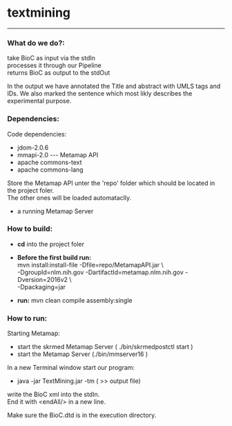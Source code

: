 # textmining  
---

### What do we do?:  
take BioC as input via the stdIn  
processes it through our Pipeline  
returns BioC as output to the stdOut  

In the output we have annotated the Title and abstract with UMLS tags and IDs.
We also marked the sentence which most likly describes the experimental purpose.  
  
  
### Dependencies:  
Code dependencies:  
- jdom-2.0.6  
- mmapi-2.0 --- Metamap API  
- apache commons-text  
- apache commons-lang  
  
Store the Metamap API unter the 'repo' folder which should be located in the project foler.  
The other ones will be loaded automataclly.  

- a running Metamap Server

### How to build:  
- **cd** into the project foler  
  
- **Before the first build run:**  
                         mvn install:install-file -Dfile=repo/MetamapAPI.jar \  
                         -DgroupId=nlm.nih.gov -DartifactId=metamap.nlm.nih.gov -Dversion=2016v2 \   
                         -Dpackaging=jar  
- **run:** mvn clean compile assembly:single  
  
  
### How to run: 
Starting Metamap:  
- start the skrmed Metamap Server  ( ./bin/skrmedpostctl start )  
- start the Metamap Server (./bin/mmserver16 )  
  
In a new Terminal window start our program:  
- java -jar TextMining.jar -tm ( >> output file)  
  
write the BioC xml into the stdIn.  
End it with \<endAll/> in a new line.  

Make sure the BioC.dtd is in the execution directory. 
